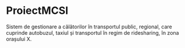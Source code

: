 # ProiectMCSI
Sistem de gestionare a călătorilor în transportul public, regional, care cuprinde autobuzul, taxiul și transportul în regim de ridesharing, în zona orașului X.
